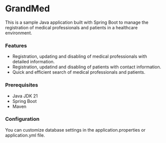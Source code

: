 # GrandMed
This is a sample Java application built with Spring Boot to manage the registration of medical professionals and patients in a healthcare environment.

### Features
- Registration, updating and disabling of medical professionals with detailed information.
- Registration, updatind and disabling of patients with contact information.
- Quick and efficient search of medical professionals and patients.

### Prerequisites
- Java JDK 21
- Spring Boot
- Maven

### Configuration
You can customize database settings in the application.properties or application.yml file.
